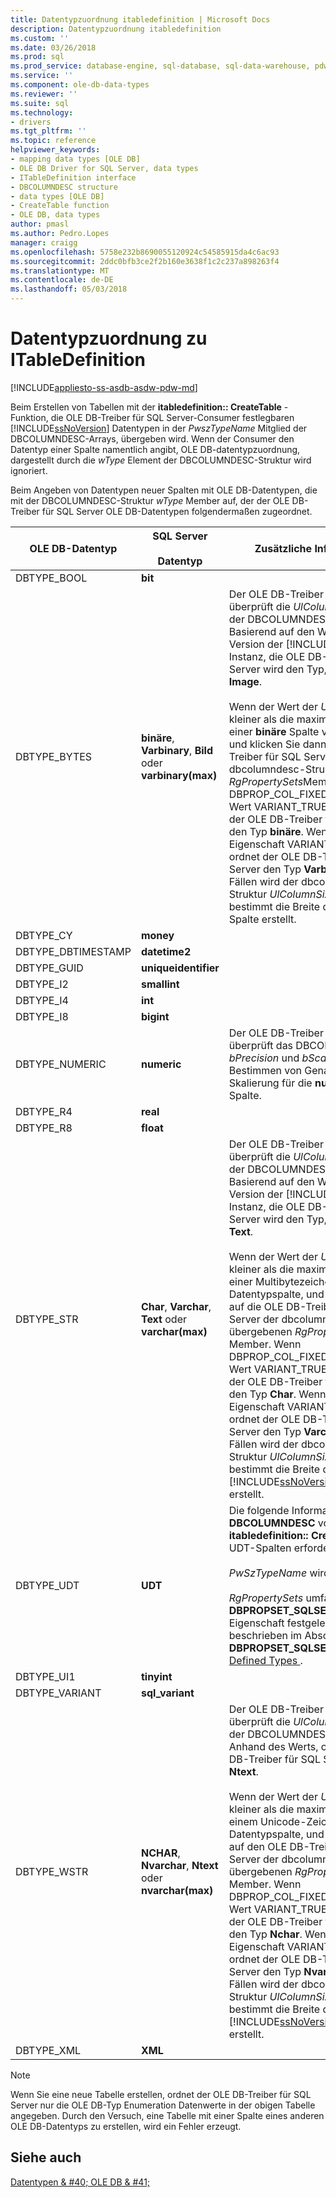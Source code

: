 ```yaml
---
title: Datentypzuordnung itabledefinition | Microsoft Docs
description: Datentypzuordnung itabledefinition
ms.custom: ''
ms.date: 03/26/2018
ms.prod: sql
ms.prod_service: database-engine, sql-database, sql-data-warehouse, pdw
ms.service: ''
ms.component: ole-db-data-types
ms.reviewer: ''
ms.suite: sql
ms.technology:
- drivers
ms.tgt_pltfrm: ''
ms.topic: reference
helpviewer_keywords:
- mapping data types [OLE DB]
- OLE DB Driver for SQL Server, data types
- ITableDefinition interface
- DBCOLUMNDESC structure
- data types [OLE DB]
- CreateTable function
- OLE DB, data types
author: pmasl
ms.author: Pedro.Lopes
manager: craigg
ms.openlocfilehash: 5758e232b8690055120924c54585915da4c6ac93
ms.sourcegitcommit: 2ddc0bfb3ce2f2b160e3638f1c2c237a898263f4
ms.translationtype: MT
ms.contentlocale: de-DE
ms.lasthandoff: 05/03/2018
---
```

# <a name="data-type-mapping-in-itabledefinition"></a>Datentypzuordnung zu ITableDefinition
[!INCLUDE[appliesto-ss-asdb-asdw-pdw-md](../../../includes/appliesto-ss-asdb-asdw-pdw-md.md)]

  Beim Erstellen von Tabellen mit der **itabledefinition:: CreateTable** -Funktion, die OLE DB-Treiber für SQL Server-Consumer festlegbaren [!INCLUDE[ssNoVersion](../../../includes/ssnoversion-md.md)] Datentypen in der *PwszTypeName* Mitglied der DBCOLUMNDESC-Arrays, übergeben wird. Wenn der Consumer den Datentyp einer Spalte namentlich angibt, OLE DB-datentypzuordnung, dargestellt durch die *wType* Element der DBCOLUMNDESC-Struktur wird ignoriert.  
  
 Beim Angeben von Datentypen neuer Spalten mit OLE DB-Datentypen, die mit der DBCOLUMNDESC-Struktur *wType* Member auf, der der OLE DB-Treiber für SQL Server OLE DB-Datentypen folgendermaßen zugeordnet.  
  
|OLE DB-Datentyp|SQL Server<br /><br /> Datentyp|Zusätzliche Informationen|  
|----------------------|------------------------------|----------------------------|  
|DBTYPE_BOOL|**bit**||  
|DBTYPE_BYTES|**binäre**, **Varbinary**, **Bild** oder **varbinary(max)**|Der OLE DB-Treiber für SQL Server überprüft die *UlColumnSize* -Element der DBCOLUMNDESC-Struktur. Basierend auf den Wert und die Version der [!INCLUDE[ssNoVersion](../../../includes/ssnoversion-md.md)] Instanz, die OLE DB-Treiber für SQL Server wird den Typ, der zugeordnet **Image**.<br /><br /> Wenn der Wert der *UlColumnSize* ist kleiner als die maximale Länge von einer **binäre** Spalte vom Datentyp, und klicken Sie dann den OLE DB-Treiber für SQL Server der dbcolumndesc-Struktur untersucht *RgPropertySets*Member. Wenn DBPROP_COL_FIXEDLENGTH den Wert VARIANT_TRUE aufweist, ordnet der OLE DB-Treiber für SQL Server den Typ **binäre**. Wenn der Wert der Eigenschaft VARIANT_FALSE ist, ordnet der OLE DB-Treiber für SQL Server den Typ **Varbinary**. In beiden Fällen wird der dbcolumndesc-Struktur *UlColumnSize* Element bestimmt die Breite der SQL Server-Spalte erstellt.|  
|DBTYPE_CY|**money**||  
|DBTYPE_DBTIMESTAMP|**datetime2**||  
|DBTYPE_GUID|**uniqueidentifier**||  
|DBTYPE_I2|**smallint**||  
|DBTYPE_I4|**int**||  
|DBTYPE_I8|**bigint**||
|DBTYPE_NUMERIC|**numeric**|Der OLE DB-Treiber für SQL Server überprüft das DBCOLUMDESC *bPrecision* und *bScale* Elemente zum Bestimmen von Genauigkeit und Skalierung für die **numerischen** Spalte.|  
|DBTYPE_R4|**real**||  
|DBTYPE_R8|**float**||  
|DBTYPE_STR|**Char**, **Varchar**, **Text** oder **varchar(max)**|Der OLE DB-Treiber für SQL Server überprüft die *UlColumnSize* -Element der DBCOLUMNDESC-Struktur. Basierend auf den Wert und die Version der [!INCLUDE[ssNoVersion](../../../includes/ssnoversion-md.md)] Instanz, die OLE DB-Treiber für SQL Server wird den Typ, der zugeordnet **Text**.<br /><br /> Wenn der Wert der *UlColumnSize* ist kleiner als die maximale Länge von einer Multibytezeichen-Datentypspalte, und klicken Sie dann auf die OLE DB-Treiber für SQL Server der dbcolumndesc-Struktur übergebenen *RgPropertySets* Member. Wenn DBPROP_COL_FIXEDLENGTH den Wert VARIANT_TRUE aufweist, ordnet der OLE DB-Treiber für SQL Server den Typ **Char**. Wenn der Wert der Eigenschaft VARIANT_FALSE ist, ordnet der OLE DB-Treiber für SQL Server den Typ **Varchar**. In beiden Fällen wird der dbcolumndesc-Struktur *UlColumnSize* Element bestimmt die Breite der [!INCLUDE[ssNoVersion](../../../includes/ssnoversion-md.md)] Spalte erstellt.|  
|DBTYPE_UDT|**UDT**|Die folgende Informationen werden in **DBCOLUMNDESC** von Strukturen **itabledefinition:: CreateTable** Wenn UDT-Spalten erforderlich sind:<br /><br /> *PwSzTypeName* wird ignoriert.<br /><br /> *RgPropertySets* umfasst eine **DBPROPSET_SQLSERVERCOLUMN** -Eigenschaft festgelegt wird, wie beschrieben im Abschnitt auf **DBPROPSET_SQLSERVERCOLUMN**im [Defined Types ](../../oledb/features/using-user-defined-types.md).|  
|DBTYPE_UI1|**tinyint**||  
|DBTYPE_VARIANT|**sql_variant**||
|DBTYPE_WSTR|**NCHAR**, **Nvarchar**, **Ntext** oder **nvarchar(max)**|Der OLE DB-Treiber für SQL Server überprüft die *UlColumnSize* -Element der DBCOLUMNDESC-Struktur. Anhand des Werts, ordnet der OLE DB-Treiber für SQL Server den Typ **Ntext**.<br /><br /> Wenn der Wert der *UlColumnSize* ist kleiner als die maximale Länge von einem Unicode-Zeichen-Datentypspalte, und klicken Sie dann auf den OLE DB-Treiber für SQL Server der dbcolumndesc-Struktur übergebenen *RgPropertySets* Member. Wenn DBPROP_COL_FIXEDLENGTH den Wert VARIANT_TRUE aufweist, ordnet der OLE DB-Treiber für SQL Server den Typ **Nchar**. Wenn der Wert der Eigenschaft VARIANT_FALSE ist, ordnet der OLE DB-Treiber für SQL Server den Typ **Nvarchar**. In beiden Fällen wird der dbcolumndesc-Struktur *UlColumnSize* Element bestimmt die Breite der [!INCLUDE[ssNoVersion](../../../includes/ssnoversion-md.md)] Spalte erstellt.|  
|DBTYPE_XML|**XML**||  

> [!NOTE]  
>  Wenn Sie eine neue Tabelle erstellen, ordnet der OLE DB-Treiber für SQL Server nur die OLE DB-Typ Enumeration Datenwerte in der obigen Tabelle angegeben. Durch den Versuch, eine Tabelle mit einer Spalte eines anderen OLE DB-Datentyps zu erstellen, wird ein Fehler erzeugt.  

## <a name="see-also"></a>Siehe auch  
 [Datentypen & #40; OLE DB & #41;](../../oledb/ole-db-data-types/data-types-ole-db.md)  
  
  
